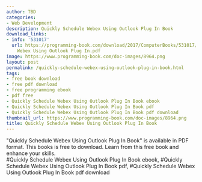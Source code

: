 ```yaml
---
author: TBD
categories:
- Web Development
description: Quickly Schedule Webex Using Outlook Plug In Book
download_links:
- info: '531017'
  url: https://programming-book.com/download/2017/ComputerBooks/531017/Quickly Schedule
    Webex Using Outlook Plug In.pdf
image: https://www.programming-book.com/doc-images/8964.png
layout: post
permalink: /quickly-schedule-webex-using-outlook-plug-in-book.html
tags:
- free book download
- free pdf download
- free programming ebook
- pdf free
- Quickly Schedule Webex Using Outlook Plug In Book ebook
- Quickly Schedule Webex Using Outlook Plug In Book pdf
- Quickly Schedule Webex Using Outlook Plug In Book pdf download
thumbnail_url: https://www.programming-book.com/doc-images/8964.png
title: Quickly Schedule Webex Using Outlook Plug In Book
---
```


 
<div class="item-desc text-justify">
  "Quickly Schedule Webex Using Outlook Plug In Book" is available in PDF format. This books is free to download. Learn from this free book and enhance your skills.
  <br>
  #Quickly Schedule Webex Using Outlook Plug In Book ebook, #Quickly Schedule Webex Using Outlook Plug In Book pdf, #Quickly Schedule Webex Using Outlook Plug In Book pdf download
</div>